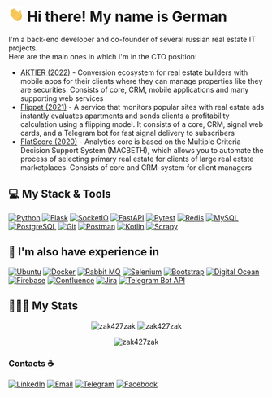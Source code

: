 


# <img src="https://raw.githubusercontent.com/ABSphreak/ABSphreak/master/gifs/Hi.gif"  width="30px"> Hi there! My name is German



I'm a back-end developer and co-founder of several russian real estate IT projects.<br>Here are the main ones in which I'm in the CTO position:
<ul>
<li><a href="https://aktier.ru/">AKTIER (2022)</a> - Conversion ecosystem for real estate builders with mobile apps for their clients where they can manage properties like they are securities. Consists of core, CRM, mobile applications and many supporting web services</li>
<li><a href="https://flippet.ru/">Flippet (2021)</a> - A service that monitors popular sites with real estate ads instantly evaluates apartments and sends clients a profitability calculation using a flipping model. It consists of a core, CRM, signal web cards, and a Telegram bot for fast signal delivery to subscribers</li>
<li><a href="https://flatscore.ru/">FlatScore (2020)</a> - Analytics core is based on the Multiple Criteria Decision Support System (MACBETH), which allows you to automate the process of selecting primary real estate for clients of large real estate marketplaces. Consists of core and CRM-system for client managers</li>
</ul>

## 💻 My Stack & Tools
<a href="https://www.python.org/" target="_blank"><img src="https://img.shields.io/static/v1?style=for-the-badge&message=Python&color=262321&logo=Python&logoColor=3776AB&label=" alt="Python"></a>
<a href="https://flask.palletsprojects.com/en/2.2.x/" target="_blank"> <img src="https://img.shields.io/static/v1?style=for-the-badge&message=Flask&color=262321&logo=Flask&logoColor=FFFFFF&label=" alt="Flask"></a>
<a href="https://socket.io/" target="_blank"> <img src="https://img.shields.io/static/v1?style=for-the-badge&message=Socket.io&color=262321&logo=Socket.io&logoColor=FFFFFF&label=" alt="SocketIO"></a>
<a href="https://fastapi.tiangolo.com/" target="_blank"> <img src="https://img.shields.io/static/v1?style=for-the-badge&message=FastAPI&color=262321&logo=FastAPI&logoColor=009485&label=" alt="FastAPI"></a>
<a href="https://docs.pytest.org/en/7.2.x/" target="_blank"> <img src="https://img.shields.io/static/v1?style=for-the-badge&message=Pytest&color=262321&logo=Pytest&logoColor=0A9EDC&label=" alt="Pytest"></a>
<a href="https://redis.io/" target="_blank"> <img src="https://img.shields.io/static/v1?style=for-the-badge&message=Redis&color=262321&logo=redis&logoColor=DD392B&label=" alt="Redis"></a>
<a href="https://www.mysql.com/" target="_blank"> <img src="https://img.shields.io/static/v1?style=for-the-badge&message=MySQL&color=262321&logo=MySQL&logoColor=4479A1&label=" alt="MySQL"></a>
<a href="https://www.postgresql.org/" target="_blank"> <img src="https://img.shields.io/static/v1?style=for-the-badge&message=PostgreSQL&color=262321&logo=PostgreSQL&logoColor=4169E1&label=" alt="PostgreSQL"></a>
<a href="https://git-scm.com/" target="_blank"> <img src="https://img.shields.io/static/v1?style=for-the-badge&message=Git&color=262321&logo=Git&logoColor=F05032&label=" alt="Git"></a>
<a href="https://www.postman.com/" target="_blank"> <img src="https://img.shields.io/static/v1?style=for-the-badge&message=Postman&color=262321&logo=Postman&logoColor=FF6C37&label=" alt="Postman"></a>
<a href="https://kotlinlang.org" target="_blank"> <img src="https://img.shields.io/static/v1?style=for-the-badge&message=Kotlin&color=262321&logo=Kotlin&logoColor=7F52FF&label=" alt="Kotlin"></a>
<a href="https://scrapy.org/" target="_blank"> <img src="https://img.shields.io/static/v1?style=for-the-badge&message=Scrapy&color=262321&logo=scrapy&logoColor=60A839&label=" alt="Scrapy"></a>

## 🔧 I'm also have experience in
<a href="https://ubuntu.com/" target="_blank"> <img src="https://img.shields.io/static/v1?style=for-the-badge&message=Ubuntu&color=262321&logo=Ubuntu&logoColor=E95420&label=" alt="Ubuntu"></a>
<a href="https://www.docker.com/" target="_blank"> <img src="https://img.shields.io/static/v1?style=for-the-badge&message=Docker&color=262321&logo=Docker&logoColor=003F8C&label=" alt="Docker"></a>
<a href="https://www.rabbitmq.com/" target="_blank"> <img src="https://img.shields.io/static/v1?style=for-the-badge&message=Rabbit MQ&color=262321&logo=rabbitmq&logoColor=FF6600&label=" alt="Rabbit MQ"></a>
<a href="https://www.selenium.dev/" target="_blank"> <img src="https://img.shields.io/static/v1?style=for-the-badge&message=Selenium&color=262321&logo=selenium&logoColor=5FBB49&label=" alt="Selenium"></a>
<a href="https://getbootstrap.com/" target="_blank"> <img src="https://img.shields.io/static/v1?style=for-the-badge&message=Bootstrap&color=262321&logo=Bootstrap&logoColor=732EF9&label=" alt="Bootstrap"></a>
<a href="https://www.digitalocean.com/" target="_blank"> <img src="https://img.shields.io/static/v1?style=for-the-badge&message=Digital Ocean&color=262321&logo=DigitalOcean&logoColor=0069FF&label=" alt="Digital Ocean"></a>
<a href="https://firebase.google.com/" target="_blank"> <img src="https://img.shields.io/static/v1?style=for-the-badge&message=Firebase&color=262321&logo=Firebase&logoColor=FFCA28&label=" alt="Firebase"></a>
<a href="https://confluence.atlassian.com" target="_blank"> <img src="https://img.shields.io/static/v1?style=for-the-badge&message=Confluence&color=262321&logo=confluence&logoColor=1F7AF5&label=" alt="Confluence"></a>
<a href="https://jira.atlassian.com/" target="_blank"> <img src="https://img.shields.io/static/v1?style=for-the-badge&message=Jira&color=262321&logo=jira&logoColor=2583FE&label=" alt="Jira"></a>
<a href="https://core.telegram.org/bots/api" target="_blank"> <img src="https://img.shields.io/static/v1?style=for-the-badge&message=Telegram Bot API&color=262321&logo=telegram&logoColor=179CDE&label=" alt="Telegram Bot API"></a>


## 👨🏻‍💻 My Stats
<p align="center"><img height="180em" src="https://github-readme-stats.vercel.app/api?username=zak427zak&hide_border=true&count_private=true&show_icons=true&theme=radical" alt="zak427zak" align = "center"/>
<img height="180em" src="https://github-readme-stats.vercel.app/api/top-langs?username=zak427zak&show_icons=true&locale=en&layout=compact&hide_border=true&theme=radical" alt="zak427zak" align = "center"/></p>
<p align="center"><img src="https://github-readme-streak-stats.herokuapp.com/?user=zak427zak&theme=black-ice&hide_border=true&stroke=0000&background=0D1117&ring=e05397&fire=e05397&currStreakLabel=e05397" alt="zak427zak" /></p>


### Contacts :coffee:
<!-- <a target="_blank"  href="https://goncharovgerman.ru"><img src="https://img.shields.io/static/v1?style=for-the-badge&message=💼 Portfolio&color=262321&logo=pack&logoColor=3776AB&label=" alt="Portfolio"></a> -->
<a target="_blank"  href="https://www.linkedin.com/in/goncharov-german"><img src="https://img.shields.io/static/v1?style=for-the-badge&message=LinkedIn&color=262321&logo=linkedin&logoColor=0A66C2&label=" alt="LinkedIn"></a>
<a target="_blank"  href="mailto:goncharov_german@outlook.com"><img  src="https://img.shields.io/static/v1?style=for-the-badge&message=Email&color=262321&logo=gmail&logoColor=d96a6a&label=" alt="Email"></a>
<a target="_blank"  href="https://t.me/German_goncharov"><img src="https://img.shields.io/static/v1?style=for-the-badge&message=Telegram&color=262321&logo=Telegram&logoColor=3776AB&label=" alt="Telegram"></a>
<a target="_blank"  href="https://www.facebook.com/goncharov.german.94/"><img src="https://img.shields.io/static/v1?style=for-the-badge&message=Facebook&color=262321&logo=facebook&logoColor=0E8DF1&label=" alt="Facebook"></a>
